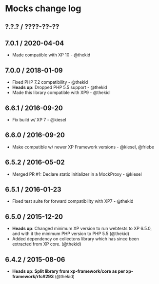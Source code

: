 Mocks change log
================

## ?.?.? / ????-??-??

## 7.0.1 / 2020-04-04

* Made compatible with XP 10 - @thekid

## 7.0.0 / 2018-01-09

* Fixed PHP 7.2 compatibility - @thekid
* **Heads up:** Dropped PHP 5.5 support - @thekid
* Made this library compatible with XP9 - @thekid

## 6.6.1 / 2016-09-20

* Fix build w/ XP 7 - @kiesel

## 6.6.0 / 2016-09-20

* Make compatible w/ newer XP Framework versions - @kiesel, @friebe

## 6.5.2 / 2016-05-02

* Merged PR #1: Declare static initializer in a MockProxy - @kiesel

## 6.5.1 / 2016-01-23

* Fixed test suite for forward compatibility with XP7 - @thekid

## 6.5.0 / 2015-12-20

* **Heads up**: Changed minimum XP version to run webtests to XP
  6.5.0, and with it the minimum PHP version to PHP 5.5
  (@thekid)
* Added dependency on collectons library which has since been extracted
  from XP core.
  (@thekid)

## 6.4.2 / 2015-08-06

* **Heads up: Split library from xp-framework/core as per xp-framework/rfc#293**
  (@thekid)
